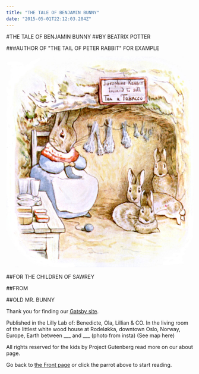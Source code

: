 ```yaml
---
title: "THE TALE OF BENJAMIN BUNNY"
date: "2015-05-01T22:12:03.284Z"
---
```

#THE TALE OF BENJAMIN BUNNY
##BY BEATRIX POTTER

###AUTHOR OF "THE TAIL OF PETER RABBIT" FOR EXAMPLE

![Rabitt](./04.jpg)

##FOR THE CHILDREN OF SAWREY

##FROM

##OLD MR. BUNNY


Thank you for finding our [Gatsby site](https://www.gatsbyjs.org/tutorial/).

Published in the Lilly Lab of: Benedicte, Ola, Lillian & CO. In the living room of the littlest white wood house at Rodeløkka, downtown Oslo, Norway, Europe, Earth between ___ and ___ (photo from insta) (See map here)

All rights reserved for the kids by Project Gutenberg read more on our about page.

Go back to [the Front page](https://lucid-mestorf-57e000.netlify.com/) or click the parrot above to start reading.
